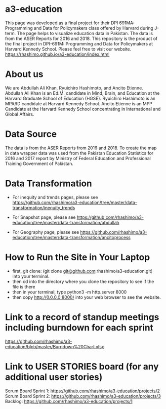 # a3-education
This page was developed as a final project for their DPI 691MA: Programming and Data for Policymakers class offered by Harvard during J-term. The page helps to visualize education data in Pakistan. The data is from the ASER Reports for 2016 and 2018.
This repository is the product of the final project in DPI-691M: Programming and Data for Policymakers at Harvard Kennedy School.
Please feel free to visit our website.
https://rhashimo.github.io/a3-education/index.html

# About us
We are Abdullah Ali Khan, Ryuichiro Hashimoto, and Ancito Etienne. Abdullah Ali Khan is an Ed.M. candidate in Mind, Brain, and Education at the Harvard Graduate School of Education (HGSE). Ryuichiro Hashimoto is an MPA/ID candidate at Harvard Kennedy School. Ancito Etienne is an MPP Candidate at the Harvard Kennedy School concentrating in International and Global Affairs.

# Data Source
The data is from the ASER Reports from 2016 and 2018. To create the map in data wrapper data was used from the Pakistan Education Statistics for 2016 and 2017 report by Ministry of Federal Education and Professional Training Government of Pakistan.

# Data Transformation
- For inequity and trends pages, please see https://github.com/rhashimo/a3-education/tree/master/data-transformation/inequity_trends

- For Snapshot page, please see https://github.com/rhashimo/a3-education/tree/master/data-transformation/abdullah

- For Geography page, please see https://github.com/rhashimo/a3-education/tree/master/data-transformation/ancitoprocess

# How to Run the Site in Your Laptop
- first, git clone: (git clone git@github.com:rhashimo/a3-education.git) into your terminal.
- then cd into the directory where you clone the repository to see if the file is there
- then in your terminal, type python3 -m http.server 8000
- then copy http://0.0.0.0:8000/ into your web browser to see the website.

# Link to a record of standup meetings including burndown for each sprint
https://github.com/rhashimo/a3-education/blob/master/Burndown%20Chart.xlsx

# Link to USER STORIES board (for any additional user stories)
Scrum Board Sprint 1: https://github.com/rhashimo/a3-education/projects/2
Scrum Board Sprint 2: https://github.com/rhashimo/a3-education/projects/3
Backlog: https://github.com/rhashimo/a3-education/projects/1

